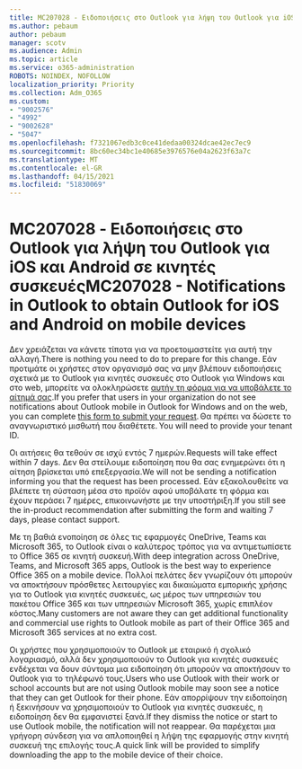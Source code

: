 ```yaml
---
title: MC207028 - Ειδοποιήσεις στο Outlook για λήψη του Outlook για iOS και Android σε κινητές συσκευές
ms.author: pebaum
author: pebaum
manager: scotv
ms.audience: Admin
ms.topic: article
ms.service: o365-administration
ROBOTS: NOINDEX, NOFOLLOW
localization_priority: Priority
ms.collection: Adm_O365
ms.custom:
- "9002576"
- "4992"
- "9002628"
- "5047"
ms.openlocfilehash: f7321067edb3c0ce41dedaa00324dcae42ec7ec9
ms.sourcegitcommit: 8bc60ec34bc1e40685e3976576e04a2623f63a7c
ms.translationtype: MT
ms.contentlocale: el-GR
ms.lasthandoff: 04/15/2021
ms.locfileid: "51830069"
---
```

# <a name="mc207028---notifications-in-outlook-to-obtain-outlook-for-ios-and-android-on-mobile-devices"></a><span data-ttu-id="8f823-102">MC207028 - Ειδοποιήσεις στο Outlook για λήψη του Outlook για iOS και Android σε κινητές συσκευές</span><span class="sxs-lookup"><span data-stu-id="8f823-102">MC207028 - Notifications in Outlook to obtain Outlook for iOS and Android on mobile devices</span></span>

<span data-ttu-id="8f823-103">Δεν χρειάζεται να κάνετε τίποτα για να προετοιμαστείτε για αυτή την αλλαγή.</span><span class="sxs-lookup"><span data-stu-id="8f823-103">There is nothing you need to do to prepare for this change.</span></span> <span data-ttu-id="8f823-104">Εάν προτιμάτε οι χρήστες στον οργανισμό σας να μην βλέπουν ειδοποιήσεις σχετικά με το Outlook για κινητές συσκευές στο Outlook για Windows και στο web, μπορείτε να ολοκληρώσετε [αυτήν τη φόρμα για να υποβάλετε το αίτημά σας](https://aka.ms/MC207028).</span><span class="sxs-lookup"><span data-stu-id="8f823-104">If you prefer that users in your organization do not see notifications about Outlook mobile in Outlook for Windows and on the web, you can complete [this form to submit your request](https://aka.ms/MC207028).</span></span><span data-ttu-id="8f823-105"> Θα πρέπει να δώσετε το αναγνωριστικό μισθωτή που διαθέτετε.</span><span class="sxs-lookup"><span data-stu-id="8f823-105"> You will need to provide your tenant ID.</span></span> 

<span data-ttu-id="8f823-106">Οι αιτήσεις θα τεθούν σε ισχύ εντός 7 ημερών.</span><span class="sxs-lookup"><span data-stu-id="8f823-106">Requests will take effect within 7 days.</span></span> <span data-ttu-id="8f823-107">Δεν θα στείλουμε ειδοποίηση που θα σας ενημερώνει ότι η αίτηση βρίσκεται υπό επεξεργασία.</span><span class="sxs-lookup"><span data-stu-id="8f823-107">We will not be sending a notification informing you that the request has been processed.</span></span> <span data-ttu-id="8f823-108">Εάν εξακολουθείτε να βλέπετε τη σύσταση μέσα στο προϊόν αφού υποβάλατε τη φόρμα και έχουν περάσει 7 ημέρες, επικοινωνήστε με την υποστήριξη.</span><span class="sxs-lookup"><span data-stu-id="8f823-108">If you still see the in-product recommendation after submitting the form and waiting 7 days, please contact support.</span></span>

<span data-ttu-id="8f823-109">Με τη βαθιά ενοποίηση σε όλες τις εφαρμογές OneDrive, Teams και Microsoft 365, το Outlook είναι ο καλύτερος τρόπος για να αντιμετωπίσετε το Office 365 σε κινητή συσκευή.</span><span class="sxs-lookup"><span data-stu-id="8f823-109">With deep integration across OneDrive, Teams, and Microsoft 365 apps, Outlook is the best way to experience Office 365 on a mobile device.</span></span> <span data-ttu-id="8f823-110">Πολλοί πελάτες δεν γνωρίζουν ότι μπορούν να αποκτήσουν πρόσθετες λειτουργίες και δικαιώματα εμπορικής χρήσης για το Outlook για κινητές συσκευές, ως μέρος των υπηρεσιών του πακέτου Office 365 και των υπηρεσιών Microsoft 365, χωρίς επιπλέον κόστος.</span><span class="sxs-lookup"><span data-stu-id="8f823-110">Many customers are not aware they can get additional functionality and commercial use rights to Outlook mobile as part of their Office 365 and Microsoft 365 services at no extra cost.</span></span>

<span data-ttu-id="8f823-111">Οι χρήστες που χρησιμοποιούν το Outlook με εταιρικό ή σχολικό λογαριασμό, αλλά δεν χρησιμοποιούν το Outlook για κινητές συσκευές ενδέχεται να δουν σύντομα μια ειδοποίηση ότι μπορούν να αποκτήσουν το Outlook για το τηλέφωνό τους.</span><span class="sxs-lookup"><span data-stu-id="8f823-111">Users who use Outlook with their work or school accounts but are not using Outlook mobile may soon see a notice that they can get Outlook for their phone.</span></span> <span data-ttu-id="8f823-112">Εάν απορρίψουν την ειδοποίηση ή ξεκινήσουν να χρησιμοποιούν το Outlook για κινητές συσκευές, η ειδοποίηση δεν θα εμφανιστεί ξανά.</span><span class="sxs-lookup"><span data-stu-id="8f823-112">If they dismiss the notice or start to use Outlook mobile, the notification will not reappear.</span></span> <span data-ttu-id="8f823-113">Θα παρέχεται μια γρήγορη σύνδεση για να απλοποιηθεί η λήψη της εφαρμογής στην κινητή συσκευή της επιλογής τους.</span><span class="sxs-lookup"><span data-stu-id="8f823-113">A quick link will be provided to simplify downloading the app to the mobile device of their choice.</span></span>
